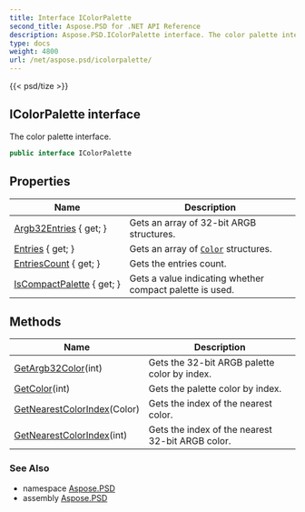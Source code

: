 ```yaml
---
title: Interface IColorPalette
second_title: Aspose.PSD for .NET API Reference
description: Aspose.PSD.IColorPalette interface. The color palette interface
type: docs
weight: 4800
url: /net/aspose.psd/icolorpalette/
---
```

{{< psd/tize >}}
## IColorPalette interface

The color palette interface.

```csharp
public interface IColorPalette
```

## Properties

| Name | Description |
| --- | --- |
| [Argb32Entries](../../aspose.psd/icolorpalette/argb32entries/) { get; } | Gets an array of 32-bit ARGB structures. |
| [Entries](../../aspose.psd/icolorpalette/entries/) { get; } | Gets an array of [`Color`](../color/) structures. |
| [EntriesCount](../../aspose.psd/icolorpalette/entriescount/) { get; } | Gets the entries count. |
| [IsCompactPalette](../../aspose.psd/icolorpalette/iscompactpalette/) { get; } | Gets a value indicating whether compact palette is used. |

## Methods

| Name | Description |
| --- | --- |
| [GetArgb32Color](../../aspose.psd/icolorpalette/getargb32color/)(int) | Gets the 32-bit ARGB palette color by index. |
| [GetColor](../../aspose.psd/icolorpalette/getcolor/)(int) | Gets the palette color by index. |
| [GetNearestColorIndex](../../aspose.psd/icolorpalette/getnearestcolorindex/#getnearestcolorindex)(Color) | Gets the index of the nearest color. |
| [GetNearestColorIndex](../../aspose.psd/icolorpalette/getnearestcolorindex/#getnearestcolorindex_1)(int) | Gets the index of the nearest 32-bit ARGB color. |

### See Also

* namespace [Aspose.PSD](../../aspose.psd/)
* assembly [Aspose.PSD](../../)


